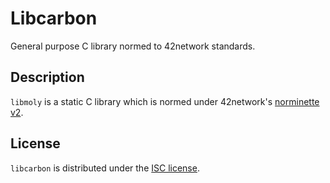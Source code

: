 # Libcarbon
General purpose C library normed to 42network standards.

## Description
`libmoly` is a static C library which is normed under 42network's [norminette v2](https://github.com/42School/norminette).

## License
`libcarbon` is distributed under the [ISC license](/LICENSE).
